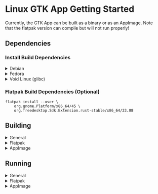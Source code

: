 # Linux GTK App Getting Started

Currently, the GTK App can be built as a binary or as an AppImage.
Note that the flatpak version can compile but will not run properly!

## Dependencies

### Install Build Dependencies

<details>
  <summary>Debian</summary>

  > Note: Burrow currently cannot compile on Debian Stable (Bookworm) due to its outdated dependencies

  1. Install build dependencies

  ```
  sudo apt install -y clang meson cmake pkg-config libgtk-4-dev libadwaita-1-dev gettext desktop-file-utils
  ```

  2. Install flatpak builder (Optional)

  ```
  sudo apt install -y flatpak-builder
  ```

  3. Install AppImage build tools (Optional)
  
  ```
  sudo apt install -y wget fuse file
  ```

</details>

<details>
  <summary>Fedora</summary>

  1. Install build dependencies

  ```
  sudo dnf install -y clang ninja-build cmake meson gtk4-devel glib2-devel libadwaita-devel desktop-file-utils libappstream-glib
  ```

  2. Install flatpak builder (Optional)

  ```
  sudo dnf install -y flatpak-builder
  ```

  3. Install AppImage build tools (Optional)
  
  ```
  sudo dnf install -y util-linux wget fuse fuse-libs file
  ```

</details>

<details>
  <summary>Void Linux (glibc)</summary>

  1. Install build dependencies

  ```
  sudo xbps-install -Sy gcc clang meson cmake pkg-config gtk4-devel gettext desktop-file-utils gtk4-update-icon-cache appstream-glib
  ```

  2. Install flatpak builder (Optional)

  ```
  sudo xbps-install -Sy flatpak-builder
  ```

  3. Install AppImage build tools (Optional)
  
  ```
  sudo xbps-install -Sy wget fuse file
  ```

</details>

### Flatpak Build Dependencies (Optional)

```
flatpak install --user \
    org.gnome.Platform/x86_64/45 \
    org.freedesktop.Sdk.Extension.rust-stable/x86_64/23.08
```

## Building

<details>
  <summary>General</summary>

  1. Enter the `burrow-gtk`

  ```bash
  cd burrow-gtk
  ```

  2. Perform the meson build
  ```
  meson setup build
  meson compile -C build
  ```

</details>

<details>
  <summary>Flatpak</summary>

  1. Compile and install the flatpak

  ```
  flatpak-builder
      --user --install --force-clean --disable-rofiles-fuse \
      flatpak_debug/ \
      burrow-gtk/build-aux/com.hackclub.burrow.devel.json
  ```

</details>

<details>
  <summary>AppImage</summary>

  1. Enter the `burrow-gtk`

  ```bash
  cd burrow-gtk
  ```

  2. Compile the AppImage
  
  ```
  ./build-aux/build_appimage.sh
  ```

</details>


## Running

<details>
  <summary>General</summary>

  The compiled binary can be found in `build/src/burrow-gtk`.

  ```
  ./build/src/burrow-gtk
  ```
</details>

<details>
  <summary>Flatpak</summary>

  ```
  flatpak run com.hackclub.burrow-devel
  ```

</details>

<details>
  <summary>AppImage</summary>

  The compiled binary can be found in `build-appimage/Burrow-*.AppImage`.

  ```
  ./build-appimage/Burrow-*.AppImage
  ```

</details>
